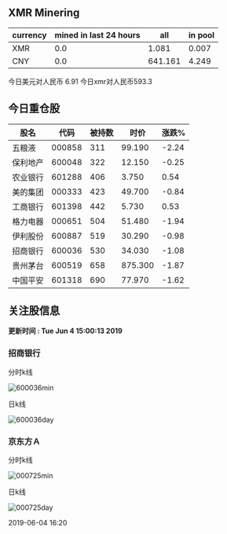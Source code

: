 ## XMR Minering

|currency|mined in last 24 hours|all|in pool|
|---|---|---|---|
|XMR|0.0|1.081|0.007|
|CNY|0.0|641.161|4.249|

今日美元对人民币 6.91	今日xmr对人民币593.3


## 今日重仓股 

|股名|代码|被持数|时价|涨跌%|
|---|---|---|---|---|
|五粮液|000858|311|99.190|-2.24|
|保利地产|600048|322|12.150|-0.25|
|农业银行|601288|406|3.750|0.54|
|美的集团|000333|423|49.700|-0.84|
|工商银行|601398|442|5.730|0.53|
|格力电器|000651|504|51.480|-1.94|
|伊利股份|600887|519|30.290|-0.98|
|招商银行|600036|530|34.030|-1.08|
|贵州茅台|600519|658|875.300|-1.87|
|中国平安|601318|690|77.970|-1.62|

## 关注股信息
**更新时间 : Tue Jun  4 15:00:13 2019**
### 招商银行 
分时k线

![600036min](http://image.sinajs.cn/newchart/min/n/sh600036.gif)

日k线

![600036day](http://image.sinajs.cn/newchart/daily/n/sh600036.gif)

### 京东方Ａ 
分时k线

![000725min](http://image.sinajs.cn/newchart/min/n/sz000725.gif)

日k线

![000725day](http://image.sinajs.cn/newchart/daily/n/sz000725.gif)

2019-06-04 16:20